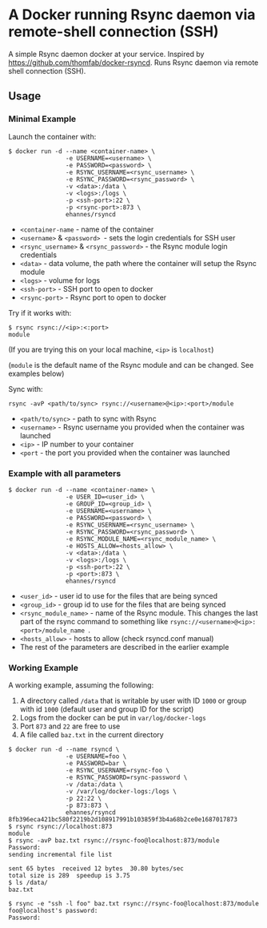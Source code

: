 # A Docker running Rsync daemon via remote-shell connection (SSH)

A simple Rsync daemon docker at your service. Inspired by https://github.com/thomfab/docker-rsyncd. Runs Rsync daemon via remote shell connection (SSH).

## Usage

### Minimal Example

Launch the container with:

```
$ docker run -d --name <container-name> \
                -e USERNAME=<username> \
                -e PASSWORD=<password> \
                -e RSYNC_USERNAME=<rsync_username> \
                -e RSYNC_PASSWORD=<rsync_password> \
                -v <data>:/data \
                -v <logs>:/logs \
                -p <ssh-port>:22 \
                -p <rsync-port>:873 \
                ehannes/rsyncd
```

* `<container-name` - name of the container
* `<username>` & `<password> `- sets the login credentials for SSH user
* `<rsync_username>` & `<rsync_password>` - the Rsync module login credentials
* `<data>` - data volume, the path where the container will setup the Rsync module
* `<logs>` - volume for logs
* `<ssh-port>` - SSH port to open to docker
* `<rsync-port>` - Rsync port to open to docker

Try if it works with:

```
$ rsync rsync://<ip>:<:port>
module
```

(If you are trying this on your local machine, `<ip>` is `localhost`)

(`module` is the default name of the Rsync module and can be changed. See examples below)

Sync with:

`rsync -avP <path/to/sync> rsync://<username>@<ip>:<port>/module`

* `<path/to/sync>` - path to sync with Rsync
* `<username>` - Rsync username you provided when the container was launched
* `<ip>` - IP number to your container
* `<port` - the port you provided when the container was launched

### Example with all parameters

```
$ docker run -d --name <container-name> \
                -e USER_ID=<user_id> \
                -e GROUP_ID=<group_id> \
                -e USERNAME=<username> \
                -e PASSWORD=<password> \
                -e RSYNC_USERNAME=<rsync_username> \
                -e RSYNC_PASSWORD=<rsync_password> \
                -e RSYNC_MODULE_NAME=<rsync_module_name> \
                -e HOSTS_ALLOW=<hosts_allow> \
                -v <data>:/data \
                -v <logs>:/logs \
                -p <ssh-port>:22 \
                -p <port>:873 \
                ehannes/rsyncd
```

* `<user_id>` - user id to use for the files that are being synced
* `<group_id>` - group id to use for the files that are being synced
* `<rsync_module_name>` - name of the Rsync module. This changes the last part of the rsync command to something like `rsync://<username>@<ip>:<port>/module_name `.
* `<hosts_allow>` - hosts to allow (check rsyncd.conf manual)
* The rest of the parameters are described in the earlier example

### Working Example

A working example, assuming the following:

1. A directory called `/data` that is writable by user with ID `1000` or group with id `1000` (default user and group ID for the script)
2. Logs from the docker can be put in `var/log/docker-logs`
3. Port `873` and `22` are free to use
4. A file called `baz.txt` in the current directory

```
$ docker run -d --name rsyncd \
                -e USERNAME=foo \
                -e PASSWORD=bar \
                -e RSYNC_USERNAME=rsync-foo \
                -e RSYNC_PASSWORD=rsync-password \
                -v /data:/data \
                -v /var/log/docker-logs:/logs \
                -p 22:22 \
                -p 873:873 \
                ehannes/rsyncd
8fb396eca421bc580f2219b2d108917991b103859f3b4a68b2ce0e1687017873
$ rsync rsync://localhost:873
module
$ rsync -avP baz.txt rsync://rsync-foo@localhost:873/module
Password: 
sending incremental file list

sent 65 bytes  received 12 bytes  30.80 bytes/sec
total size is 289  speedup is 3.75
$ ls /data/
baz.txt

$ rsync -e "ssh -l foo" baz.txt rsync://rsync-foo@localhost:873/module
foo@localhost's password:
Password:
```
